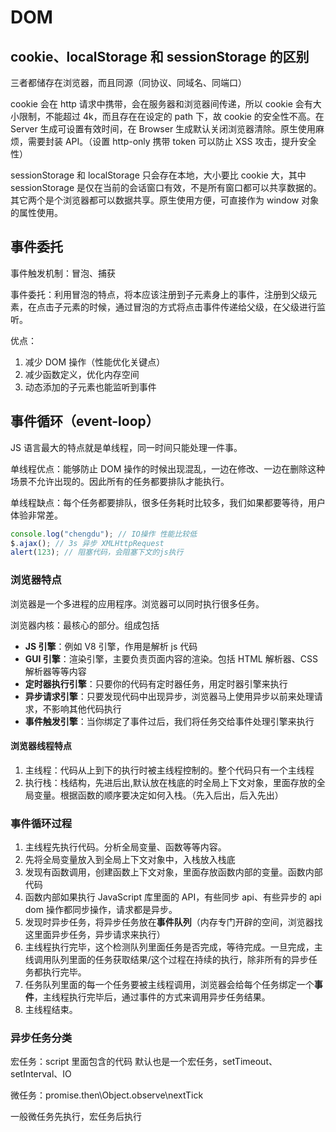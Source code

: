 # DOM

## cookie、localStorage 和 sessionStorage 的区别

三者都储存在浏览器，而且同源（同协议、同域名、同端口）

cookie 会在 http 请求中携带，会在服务器和浏览器间传递，所以 cookie 会有大小限制，不能超过 4k，而且存在在设定的 path 下，故 cookie 的安全性不高。在 Server 生成可设置有效时间，在 Browser 生成默认关闭浏览器清除。原生使用麻烦，需要封装 API。（设置 http-only 携带 token 可以防止 XSS 攻击，提升安全性）

sessionStorage 和 localStorage 只会存在本地，大小要比 cookie 大，其中 sessionStorage 是仅在当前的会话窗口有效，不是所有窗口都可以共享数据的。其它两个是个浏览器都可以数据共享。原生使用方便，可直接作为 window 对象的属性使用。

## 事件委托

事件触发机制：冒泡、捕获

事件委托：利用冒泡的特点，将本应该注册到子元素身上的事件，注册到父级元素，在点击子元素的时候，通过冒泡的方式将点击事件传递给父级，在父级进行监听。

优点：

1. 减少 DOM 操作（性能优化关键点）
2. 减少函数定义，优化内存空间
3. 动态添加的子元素也能监听到事件

## 事件循环（event-loop）

JS 语言最大的特点就是单线程，同一时间只能处理一件事。

单线程优点：能够防止 DOM 操作的时候出现混乱，一边在修改、一边在删除这种场景不允许出现的。因此所有的任务都要排队才能执行。

单线程缺点：每个任务都要排队，很多任务耗时比较多，我们如果都要等待，用户体验非常差。

```js
console.log("chengdu"); // IO操作 性能比较低
$.ajax(); // 3s 异步 XMLHttpRequest
alert(123); // 阻塞代码，会阻塞下文的js执行
```

### 浏览器特点

浏览器是一个多进程的应用程序。浏览器可以同时执行很多任务。

浏览器内核：最核心的部分。组成包括

- **JS 引擎**：例如 V8 引擎，作用是解析 js 代码
- **GUI 引擎**：渲染引擎，主要负责页面内容的渲染。包括 HTML 解析器、CSS 解析器等等内容
- **定时器执行引擎**：只要你的代码有定时器任务，用定时器引擎来执行
- **异步请求引擎**：只要发现代码中出现异步，浏览器马上使用异步以前来处理请求，不影响其他代码执行
- **事件触发引擎**：当你绑定了事件过后，我们将任务交给事件处理引擎来执行

#### 浏览器线程特点

1. 主线程：代码从上到下的执行时被主线程控制的。整个代码只有一个主线程
2. 执行栈：栈结构，先进后出,默认放在栈底的时全局上下文对象，里面存放的全局变量。根据函数的顺序要决定如何入栈。（先入后出，后入先出）

### 事件循环过程

1. 主线程先执行代码。分析全局变量、函数等等内容。
2. 先将全局变量放入到全局上下文对象中，入栈放入栈底
3. 发现有函数调用，创建函数上下文对象，里面存放函数内部的变量。函数内部代码
4. 函数内部如果执行 JavaScript 库里面的 API，有些同步 api、有些异步的 api dom 操作都同步操作，请求都是异步。
5. 发现时异步任务，将异步任务放在**事件队列**（内存专门开辟的空间，浏览器找这里面异步任务，异步请求来执行）
6. 主线程执行完毕，这个检测队列里面任务是否完成，等待完成。一旦完成，主线调用队列里面的任务获取结果/这个过程在持续的执行，除非所有的异步任务都执行完毕。
7. 任务队列里面的每一个任务要被主线程调用，浏览器会给每个任务绑定一个**事件**，主线程执行完毕后，通过事件的方式来调用异步任务结果。
8. 主线程结束。

### 异步任务分类

宏任务：script 里面包含的代码 默认也是一个宏任务，setTimeout、setInterval、IO

微任务：promise.then\Object.observe\nextTick

一般微任务先执行，宏任务后执行
